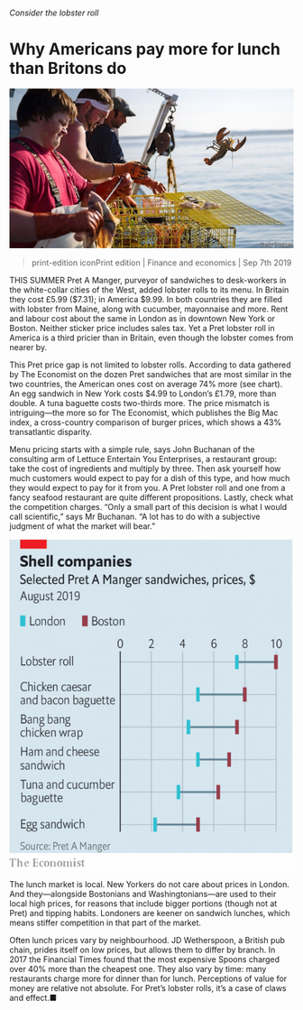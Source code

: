###### Consider the lobster roll

# Why Americans pay more for lunch than Britons do 

![image](images/20190907_FNP002_0.jpg) 

> print-edition iconPrint edition | Finance and economics | Sep 7th 2019 

THIS SUMMER Pret A Manger, purveyor of sandwiches to desk-workers in the white-collar cities of the West, added lobster rolls to its menu. In Britain they cost £5.99 ($7.31); in America $9.99. In both countries they are filled with lobster from Maine, along with cucumber, mayonnaise and more. Rent and labour cost about the same in London as in downtown New York or Boston. Neither sticker price includes sales tax. Yet a Pret lobster roll in America is a third pricier than in Britain, even though the lobster comes from nearer by. 

This Pret price gap is not limited to lobster rolls. According to data gathered by The Economist on the dozen Pret sandwiches that are most similar in the two countries, the American ones cost on average 74% more (see chart). An egg sandwich in New York costs $4.99 to London’s £1.79, more than double. A tuna baguette costs two-thirds more. The price mismatch is intriguing—the more so for The Economist, which publishes the Big Mac index, a cross-country comparison of burger prices, which shows a 43% transatlantic disparity. 

Menu pricing starts with a simple rule, says John Buchanan of the consulting arm of Lettuce Entertain You Enterprises, a restaurant group: take the cost of ingredients and multiply by three. Then ask yourself how much customers would expect to pay for a dish of this type, and how much they would expect to pay for it from you. A Pret lobster roll and one from a fancy seafood restaurant are quite different propositions. Lastly, check what the competition charges. “Only a small part of this decision is what I would call scientific,” says Mr Buchanan. “A lot has to do with a subjective judgment of what the market will bear.” 

![image](images/20190907_FNC941.png) 

The lunch market is local. New Yorkers do not care about prices in London. And they—alongside Bostonians and Washingtonians—are used to their local high prices, for reasons that include bigger portions (though not at Pret) and tipping habits. Londoners are keener on sandwich lunches, which means stiffer competition in that part of the market. 

Often lunch prices vary by neighbourhood. JD Wetherspoon, a British pub chain, prides itself on low prices, but allows them to differ by branch. In 2017 the Financial Times found that the most expensive Spoons charged over 40% more than the cheapest one. They also vary by time: many restaurants charge more for dinner than for lunch. Perceptions of value for money are relative not absolute. For Pret’s lobster rolls, it’s a case of claws and effect.■ 

